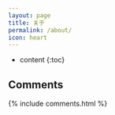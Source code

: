 ```yaml
---
layout: page
title: 关于
permalink: /about/
icon: heart
---
```


* content
{:toc}

## Comments

{% include comments.html %}
